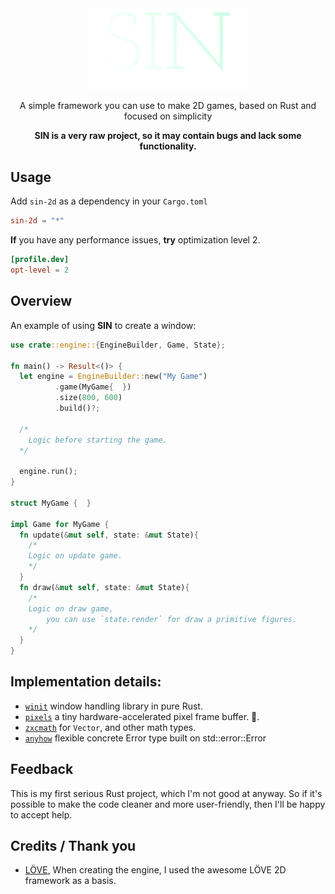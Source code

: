<div align="center">

<img src="resource/icon.svg" width="256" />

A simple framework you can use to make 2D games, based on Rust and focused on simplicity

__SIN is a very raw project, so it may contain bugs and lack some functionality.__
</div>

## Usage
Add `sin-2d` as a dependency in your `Cargo.toml`
```toml
sin-2d = "*"
```

__If__ you have any performance issues, __try__ optimization level 2.

```toml
[profile.dev]
opt-level = 2
```

## Overview
An example of using __SIN__ to create a window:

```rust
use crate::engine::{EngineBuilder, Game, State};

fn main() -> Result<()> {
  let engine = EngineBuilder::new("My Game")
          .game(MyGame{  })
          .size(800, 600)
          .build()?;
  
  /*
    Logic before starting the game.
  */

  engine.run();
}

struct MyGame {  }

impl Game for MyGame {
  fn update(&mut self, state: &mut State){
    /*
    Logic on update game.
    */
  }
  fn draw(&mut self, state: &mut State){
    /*
    Logic on draw game, 
        you can use `state.render` for draw a primitive figures.
    */
  }
}
```

[//]: # (Browse the [documentation] and the [examples] to learn more!)

## Implementation details:
* [`winit`] window handling library in pure Rust.
* [`pixels`] a tiny hardware-accelerated pixel frame buffer. 🦀.
* [`zxcmath`] for `Vector`, and other math types.
* [`anyhow`] flexible concrete Error type built on std::error::Error

[//]: # (* [`image`] for image loading and texture array building.)

[`zxcmath`]: https://github.com/dijikey/zxcmath
[`winit`]: https://github.com/rust-windowing/winit
[`pixels`]: https://github.com/parasyte/pixels
[`anyhow`]: https://github.com/dtolnay/anyhow

[//]: # ([`image`]: https://github.com/image-rs/image)

## Feedback

This is my first serious Rust project, 
which I'm not good at anyway. 
So if it's possible to make the code cleaner and more user-friendly, 
then I'll be happy to accept help.

## Credits / Thank you
* [LÖVE], When creating the engine, I used the awesome LÖVE 2D framework as a basis.

[LÖVE]: https://github.com/love2d/love